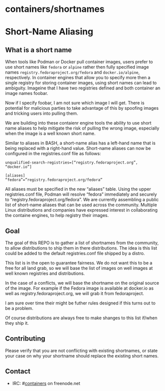 # containers/shortnames

# Short-Name Aliasing

## What is a short name

When tools like Podman or Docker pull container images, users prefer to use
short names like `fedora` or `alpine` rather then fully specified image names
`registry.fedoraproject.org/fedora` and `docker.io/alpine`, respectively. In
container engines that allow you to specify more then a single registry for
storing container images, using short names can lead to ambiguity. Imageine
that I have two registries defined and both container an image names foobar.

Now if I specify foobar, I am not sure which image I will get. There is potential for malicious parties to take advantage of this by spoofing images and tricking users
into pulling them.

We are building into these contaienr engine tools the ability to use short name
aliases to help mitigate the risk of pulling the wrong image, especially when
the image is a well known short name.

Similar to aliases in BASH, a short-name alias has a left-hand name that is
being replaced with a right-hand value. Short-name aliases can now be
configured in the registries.conf file as follows:

```
unqualified-search-registries=[“registry.fedoraproject.org”, “docker.io”]

[aliases]
“fedora”=”registry.fedoraproject.org/fedora”
```

All aliases must be specified in the new “aliases” table. Using the upper
registries.conf file, Podman will resolve “fedora” immediately and securely to
“registry.fedoraproject.org/fedora”. We are currently assembling a public list
of short-name aliases that can be used across the community. Multiple Linux
distributions and companies have expressed interest in collaborating the
containe engines, to help registry their images.

## Goal

The goal of this REPO is to gather a list of shortnames from the community, to
allow distributions to ship them in there distributions. The idea is this list
could be added to the default registries.conf file shipped by a distro.

This list is in the open to guarantee fairness.  We do not want this to be a
free for all land grab, so we will base the list of images on well images
at well known registries and distributions.

In the case of a conflicts, we will base the shortname on the original source of
the image.  For example if the Fedora image is available at docker.io as well
as registry.fedoraproject.org, we will grab it from fedoraproject.

I am sure over time their might be futher rules designed if this turns out to
be a problem.

Of course distributions are always free to make shanges to this list if/when
they ship it.

## Contributing

Please verify that you are not conflicting with existing shortnames, or state
your case on why your shortname should replace the existing short names.


## Contact

- IRC: #[containers](irc://irc.freenode.net:6667/#containers) on freenode.net
